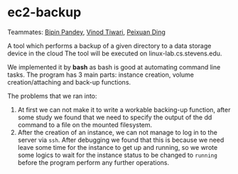 # ec2-backup

Teammates: [Bipin Pandey](https://github.com/securient/ec2-backup/commits/master?author=Bipin007), [Vinod Tiwari](https://github.com/securient/ec2-backup/commits/master?author=securient), [Peixuan Ding](https://github.com/securient/ec2-backup/commits/master?author=dinever)

A tool which performs a backup of a given directory to a data storage device in the cloud
The tool will be executed on linux-lab.cs.stevens.edu.

We implemented it by **bash** as bash is good at automating command line tasks. The program has 3 main parts: instance creation, volume creation/attaching and back-up functions.

The problems that we ran into:

1. At first we can not make it to write a workable backing-up function, after some study we found that we need to specify the output of the dd command to a file on the mounted filesystem.
2. After the creation of an instance, we can not manage to log in to the server via `ssh`. After debugging we found that this is because we need leave some time for the instance to get up and running, so we wrote some logics to wait for the instance status to be changed to `running` before the program perform any further operations.
